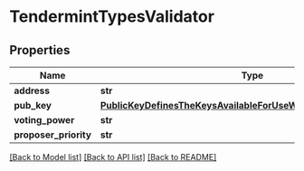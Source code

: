 # TendermintTypesValidator

## Properties
Name | Type | Description | Notes
------------ | ------------- | ------------- | -------------
**address** | **str** |  | [optional] 
**pub_key** | [**PublicKeyDefinesTheKeysAvailableForUseWithTendermintValidators**](PublicKeyDefinesTheKeysAvailableForUseWithTendermintValidators.md) |  | [optional] 
**voting_power** | **str** |  | [optional] 
**proposer_priority** | **str** |  | [optional] 

[[Back to Model list]](../README.md#documentation-for-models) [[Back to API list]](../README.md#documentation-for-api-endpoints) [[Back to README]](../README.md)

